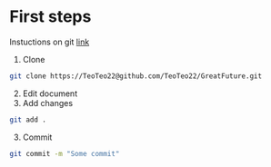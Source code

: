 # First steps

Instuctions on git [link](https://git-scm.com/docs/gittutorial)

1. Clone 
  ```bash
  git clone https://TeoTeo22@github.com/TeoTeo22/GreatFuture.git
  ```
2. Edit document
3. Add changes
  ```bash
  git add .
  ```
3. Commit
  ```bash
  git commit -m "Some commit"
  ```
